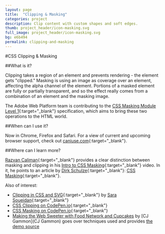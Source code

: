 ```yaml
---
layout: page
title:  "Clipping & Masking"
categories: project
description: Clip content with custom shapes and soft edges.
thumb: project_header/icon-masking.svg
full_image: project_header/icon-masking.svg
bg: e6b494
permalink: clipping-and-masking
---
```

#CSS Clipping & Masking

##What is it?

Clipping takes a region of an element and prevents rendering - the element gets "clipped." Masking is using an image as coverage over an element, affecting the alpha channel of the element. Portions of a masked element are fully or partially transparent, and so the effect really comes from a combination of an element and the masking image.

The Adobe Web Platform team is contributing to the [CSS Masking Module Level 1](http://dev.w3.org/fxtf/css-masking-1/){:target="_blank"} specification, which aims to bring these two operations to the HTML world.

##When can I use it?

Now in Chrome, Firefox and Safari. For a view of current and upcoming browser support, check out [caniuse.com](http://caniuse.com/#search=mask){:target="_blank"}.

##Where can I learn more?

[Razvan Caliman](http://razvancaliman.com/){:target="_blank"} provides a clear distinction between masking and clipping in his [Intro to CSS Masking](https://www.youtube.com/watch?v=vV3h5OetmSI){:target="_blank"} video. In it, he points to an article by [Dirk Schulze](https://twitter.com/dirkschulze){:target="_blank"}: [CSS Masking](http://www.html5rocks.com/en/tutorials/masking/adobe/){:target="_blank"}.

Also of interest:

  * [Clipping in CSS and SVG](http://sarasoueidan.com/blog/css-svg-clipping/){:target="_blank"} by [Sara Soueidan](http://sarasoueidan.com/){:target="_blank"}
  * [CSS Clipping on CodePen.io](http://codepen.io/search?q=css+clipping&limit=all&order=popularity&depth=everything){:target="_blank"}
  * [CSS Masking on CodePen.io](http://codepen.io/search?q=css+masking&limit=all&order=popularity&depth=everything){:target="_blank"}
  * [Making the Web Sweeter with Food Network and Cupcakes](http://blogs.adobe.com/webplatform/2014/01/16/making-the-web-sweeter/) by [CJ Gammon](CJ Gammon) goes over techniques used and provides [the demo source](https://github.com/adobe-webplatform/Demo-for-Food-Network-Cupcakes)